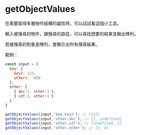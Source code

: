 # getObjectValues
在需要取得多層物件結構的屬性時，可以試試看這個小工具。

輸入被搜尋的物件，跟搜尋的路徑，可以尋找想要的結果並輸出陣列。

若被搜尋的對象是陣列，會顯示出所有搜尋結果。

範例：
```js
const input = {
  key: {
    key2: 123,
    others: '456'
  },
  other: [
    { abc:1, other:3 },
    { cdf:1, other:4 }
  ]
}

getObjectValues(input,'key.key2'); // [123]
getObjectValues(input,'other.abc'); // [1, undefined]
getObjectValues(input,'other.cdf'); // [undefined, 1]
getObjectValues(input,'other.other'); // [3, 4]

```